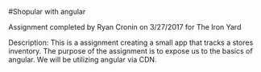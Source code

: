 #Shopular with angular

Assignment completed by Ryan Cronin on 3/27/2017 for The Iron Yard

Description:
This is a assignment creating a small app that tracks a stores inventory. The purpose of the assignment is to expose us to the basics of angular. We will be utilizing angular via CDN. 
